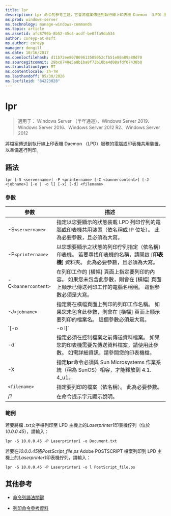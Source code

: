 ```yaml
---
title: lpr
description: Lpr 命令的參考主題，它會將檔案傳送到執行線上印表機 Daemon （LPD）服務的電腦或印表機共用裝置，以準備進行列印。
ms.prod: windows-server
ms.technology: manage-windows-commands
ms.topic: article
ms.assetid: afc8790b-8b52-45c4-acdf-be0ffa9da534
author: coreyp-at-msft
ms.author: coreyp
manager: dongill
ms.date: 10/16/2017
ms.openlocfilehash: d11b72ee807869613505052cfb51e80a89a80d70
ms.sourcegitcommit: 29bc8740e5a8b1ba8f73b10ba4d08afdf07438b0
ms.translationtype: MT
ms.contentlocale: zh-TW
ms.lasthandoff: 05/30/2020
ms.locfileid: "84223028"
---
```

# <a name="lpr"></a>lpr

> 適用于： Windows Server （半年通道）、Windows Server 2019、Windows Server 2016、Windows Server 2012 R2、Windows Server 2012

將檔案傳送到執行線上印表機 Daemon （LPD）服務的電腦或印表機共用裝置，以準備進行列印。

## <a name="syntax"></a>語法

```
lpr [-S <servername>] -P <printername> [-C <bannercontent>] [-J <jobname>] [-o | -o l] [-x] [-d] <filename>
```

### <a name="parameters"></a>參數

| 參數 | 描述 |
| --------- | ----------- |
| -S`<servername>` | 指定以您要顯示的狀態裝載 LPD 列印佇列的電腦或印表機共用裝置（依名稱或 IP 位址）。  此為必要參數，且必須為大寫。 |
| -P`<printername> `| 以您想要顯示之狀態的列印佇列指定（依名稱）印表機。 若要尋找印表機的名稱，請開啟 [**印表機**] 資料夾。 此為必要參數，且必須為大寫。 |
| -C`<bannercontent>` | 在列印工作的 [橫幅] 頁面上指定要列印的內容。 如果您未包含此參數，則會在 [橫幅] 頁面上顯示已傳送列印工作的電腦名稱稱。 這個參數必須是大寫。 |
| -J`<jobname>` | 指定將在橫幅頁面上列印的列印工作名稱。 如果您未包含此參數，則會在 [橫幅] 頁面上顯示要列印的檔案名。 這個參數必須是大寫。 |
| `[-o | -o l]` | 指定您要列印的檔案類型。 參數 **-o**指定您要列印文字檔。 參數 **-o l**指定您要列印二進位檔案（例如，PostScript 檔案）。 |
| -d | 指定必須在控制檔案之前傳送資料檔案。 如果您的印表機需要先傳送資料檔案，請使用此參數。 如需詳細資訊，請參閱您的印表機檔。 |
| -X | 指定**lpr**命令必須與 Sun Microsystems 作業系統（稱為 SunOS）相容，才能釋放到 4.1. 4_u1。 |
| `<filename>` | 指定要列印的檔案（依名稱）。 此為必要參數。 |
| /? | 在命令提示字元顯示說明。 |

### <a name="examples"></a>範例

若要將檔 *.txt*文字檔列印至 LPD 主機上的*Laserprinter1*印表機佇列（位於*10.0.0.45*），請輸入：

```
lpr -S 10.0.0.45 -P Laserprinter1 -o Document.txt
```

若要在*10.0.0.45*將*PostScript_file ps* Adobe POSTSCRIPT 檔案列印到 LPD 主機上的*Laserprinter1*印表機佇列，請輸入：

```
lpr -S 10.0.0.45 -P Laserprinter1 -o l PostScript_file.ps
```

## <a name="additional-references"></a>其他參考

- [命令列語法關鍵](command-line-syntax-key.md)

- [列印命令參考資料](print-command-reference.md)
